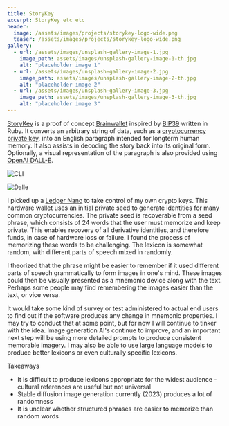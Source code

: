 ```yaml
---
title: StoryKey
excerpt: StoryKey etc etc
header:
  image: /assets/images/projects/storykey-logo-wide.png
  teaser: /assets/images/projects/storykey-logo-wide.png
gallery:
  - url: /assets/images/unsplash-gallery-image-1.jpg
    image_path: assets/images/unsplash-gallery-image-1-th.jpg
    alt: "placeholder image 1"
  - url: /assets/images/unsplash-gallery-image-2.jpg
    image_path: assets/images/unsplash-gallery-image-2-th.jpg
    alt: "placeholder image 2"
  - url: /assets/images/unsplash-gallery-image-3.jpg
    image_path: assets/images/unsplash-gallery-image-3-th.jpg
    alt: "placeholder image 3"
---
```


[StoryKey](https://github.com/jcraigk/storykey) is a proof of concept [Brainwallet](https://en.bitcoin.it/wiki/Brainwallet) inspired by [BIP39](https://github.com/bitcoin/bips/blob/master/bip-0039.mediawiki) written in Ruby. It converts an arbitrary string of data, such as a [cryptocurrency private key](https://en.bitcoin.it/wiki/Private_key), into an English paragraph intended for longterm human memory. It also assists in decoding the story back into its original form. Optionally, a visual representation of the paragraph is also provided using [OpenAI DALL-E](https://openai.com/dall-e-2).

![CLI](https://user-images.githubusercontent.com/104095/210197560-45494c50-6382-465b-8163-a61b3783ac76.png)

![Dalle](https://user-images.githubusercontent.com/104095/210197577-11e1d6ac-a32f-4438-b7eb-f766bf62f0f2.png)

I picked up a [Ledger Nano](https://shop.ledger.com/pages/ledger-nano-x) to take control of my own crypto keys. This hardware wallet uses an initial private seed to generate identities for many common cryptocurrencies. The private seed is recoverable from a seed phrase, which consists of 24 words that the user must memorize and keep private. This enables recovery of all derivative identities, and therefore funds, in case of hardware loss or failure. I found the process of memorizing these words to be challenging. The lexicon is somewhat random, with different parts of speech mixed in randomly.

I theorized that the phrase might be easier to remember if it used different parts of speech grammatically to form images in one's mind. These images could then be visually presented as a mnemonic device along with the text. Perhaps some people may find remembering the images easier than the text, or vice versa.

It would take some kind of survey or test administered to actual end users to find out if the software produces any change in mnemonic properties. I may try to conduct that at some point, but for now I will continue to tinker with the idea. Image generation AI's continue to improve, and an important next step will be using more detailed prompts to produce consistent memorable imagery. I may also be able to use large language models to produce better lexicons or even culturally specific lexicons.

Takeaways
  * It is difficult to produce lexicons appropriate for the widest audience - cultural references are useful but not universal
  * Stable diffusion image generation currently (2023) produces a lot of randomness
  * It is unclear whether structured phrases are easier to memorize than random words
